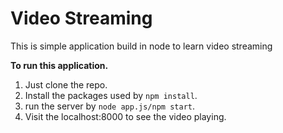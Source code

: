 # Video Streaming
This is simple application build in node to learn video streaming

**To run this application.**
1. Just clone the repo.
2. Install the packages used by `npm install`.
3. run the server by `node app.js/npm start`.
4. Visit the localhost:8000 to see the video playing.

